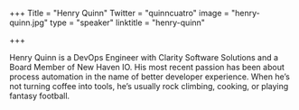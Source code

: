 +++
Title = "Henry Quinn"
Twitter = "quinncuatro"
image = "henry-quinn.jpg"
type = "speaker"
linktitle = "henry-quinn"

+++

Henry Quinn is a DevOps Engineer with Clarity Software Solutions and a Board Member of New Haven IO. His most recent passion has been about process automation in the name of better developer experience. When he’s not turning coffee into tools, he’s usually rock climbing, cooking, or playing fantasy football.
